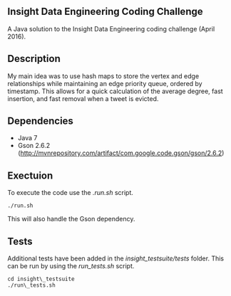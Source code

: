 ## Insight Data Engineering Coding Challenge

A Java solution to the Insight Data Engineering coding challenge (April 2016).

## Description

My main idea was to use hash maps to store the vertex and edge relationships while maintaining an edge priority queue, ordered by timestamp.  This allows for a quick calculation of the average degree, fast insertion, and fast removal when a tweet is evicted.

## Dependencies

- Java 7
- Gson 2.6.2 (http://mvnrepository.com/artifact/com.google.code.gson/gson/2.6.2)

## Exectuion

To execute the code use the _.run.sh_ script.

	./run.sh

This will also handle the Gson dependency.

## Tests

Additional tests have been added in the _insight\_testsuite/tests_ folder.  This can be run by using the _run\_tests.sh_ script.

	cd insight\_testsuite
	./run\_tests.sh

